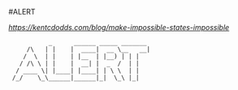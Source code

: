 #ALERT

*https://kentcdodds.com/blog/make-impossible-states-impossible*


```
           _      ______ _____ _______
     /\   | |    |  ____|  __ \__   __|
    /  \  | |    | |__  | |__) | | |
   / /\ \ | |    |  __| |  _  /  | |
  / ____ \| |____| |____| | \ \  | |
 /_/    \_\______|______|_|  \_\ |_|

